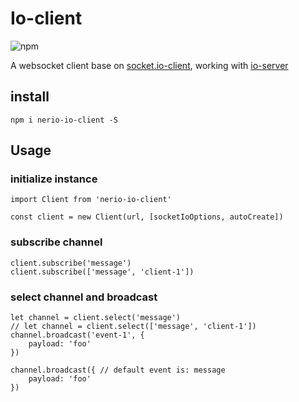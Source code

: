 # Io-client

![npm](https://img.shields.io/npm/v/nerio-uploader.svg)

A websocket client base on [socket.io-client](https://github.com/socketio/socket.io-client), working with [io-server](https://github.com/CaoJiayuan/io-server)

## install
```npm i nerio-io-client -S```

## Usage

### initialize instance

```ecmascript 6
import Client from 'nerio-io-client'

const client = new Client(url, [socketIoOptions, autoCreate])
```

### subscribe channel 

```ecmascript 6
client.subscribe('message')
client.subscribe(['message', 'client-1'])
```

### select channel and broadcast
```ecmascript 6
let channel = client.select('message')
// let channel = client.select(['message', 'client-1'])
channel.broadcast('event-1', {
    payload: 'foo'
})

channel.broadcast({ // default event is: message
    payload: 'foo'
})

```
